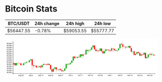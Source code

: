 # Bitcoin Stats

BTC/USDT|24h change|24h high|24h low|
|---|---|---|---|
|$56447.55|-0.78%|$59053.55|$55777.77|

<img src="./chart.svg">
